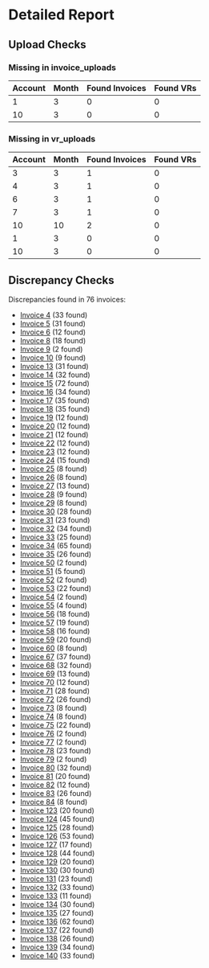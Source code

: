 # Detailed Report

## Upload Checks

### Missing in invoice_uploads

Account | Month | Found Invoices | Found VRs
--- | --- | --- | ---
1 | 3 | 0 | 0
10 | 3 | 0 | 0

### Missing in vr_uploads

Account | Month | Found Invoices | Found VRs
--- | --- | --- | ---
3 | 3 | 1 | 0
4 | 3 | 1 | 0
6 | 3 | 1 | 0
7 | 3 | 1 | 0
10 | 10 | 2 | 0
1 | 3 | 0 | 0
10 | 3 | 0 | 0

## Discrepancy Checks

Discrepancies found in 76 invoices:

- [Invoice 4](discrepancies/discrepancy_inv_4.md) (33 found)
- [Invoice 5](discrepancies/discrepancy_inv_5.md) (31 found)
- [Invoice 6](discrepancies/discrepancy_inv_6.md) (12 found)
- [Invoice 8](discrepancies/discrepancy_inv_8.md) (18 found)
- [Invoice 9](discrepancies/discrepancy_inv_9.md) (2 found)
- [Invoice 10](discrepancies/discrepancy_inv_10.md) (9 found)
- [Invoice 13](discrepancies/discrepancy_inv_13.md) (31 found)
- [Invoice 14](discrepancies/discrepancy_inv_14.md) (32 found)
- [Invoice 15](discrepancies/discrepancy_inv_15.md) (72 found)
- [Invoice 16](discrepancies/discrepancy_inv_16.md) (34 found)
- [Invoice 17](discrepancies/discrepancy_inv_17.md) (35 found)
- [Invoice 18](discrepancies/discrepancy_inv_18.md) (35 found)
- [Invoice 19](discrepancies/discrepancy_inv_19.md) (12 found)
- [Invoice 20](discrepancies/discrepancy_inv_20.md) (12 found)
- [Invoice 21](discrepancies/discrepancy_inv_21.md) (12 found)
- [Invoice 22](discrepancies/discrepancy_inv_22.md) (12 found)
- [Invoice 23](discrepancies/discrepancy_inv_23.md) (12 found)
- [Invoice 24](discrepancies/discrepancy_inv_24.md) (15 found)
- [Invoice 25](discrepancies/discrepancy_inv_25.md) (8 found)
- [Invoice 26](discrepancies/discrepancy_inv_26.md) (8 found)
- [Invoice 27](discrepancies/discrepancy_inv_27.md) (13 found)
- [Invoice 28](discrepancies/discrepancy_inv_28.md) (9 found)
- [Invoice 29](discrepancies/discrepancy_inv_29.md) (8 found)
- [Invoice 30](discrepancies/discrepancy_inv_30.md) (28 found)
- [Invoice 31](discrepancies/discrepancy_inv_31.md) (23 found)
- [Invoice 32](discrepancies/discrepancy_inv_32.md) (34 found)
- [Invoice 33](discrepancies/discrepancy_inv_33.md) (25 found)
- [Invoice 34](discrepancies/discrepancy_inv_34.md) (65 found)
- [Invoice 35](discrepancies/discrepancy_inv_35.md) (26 found)
- [Invoice 50](discrepancies/discrepancy_inv_50.md) (2 found)
- [Invoice 51](discrepancies/discrepancy_inv_51.md) (5 found)
- [Invoice 52](discrepancies/discrepancy_inv_52.md) (2 found)
- [Invoice 53](discrepancies/discrepancy_inv_53.md) (22 found)
- [Invoice 54](discrepancies/discrepancy_inv_54.md) (2 found)
- [Invoice 55](discrepancies/discrepancy_inv_55.md) (4 found)
- [Invoice 56](discrepancies/discrepancy_inv_56.md) (18 found)
- [Invoice 57](discrepancies/discrepancy_inv_57.md) (19 found)
- [Invoice 58](discrepancies/discrepancy_inv_58.md) (16 found)
- [Invoice 59](discrepancies/discrepancy_inv_59.md) (20 found)
- [Invoice 60](discrepancies/discrepancy_inv_60.md) (8 found)
- [Invoice 67](discrepancies/discrepancy_inv_67.md) (37 found)
- [Invoice 68](discrepancies/discrepancy_inv_68.md) (32 found)
- [Invoice 69](discrepancies/discrepancy_inv_69.md) (13 found)
- [Invoice 70](discrepancies/discrepancy_inv_70.md) (12 found)
- [Invoice 71](discrepancies/discrepancy_inv_71.md) (28 found)
- [Invoice 72](discrepancies/discrepancy_inv_72.md) (26 found)
- [Invoice 73](discrepancies/discrepancy_inv_73.md) (8 found)
- [Invoice 74](discrepancies/discrepancy_inv_74.md) (8 found)
- [Invoice 75](discrepancies/discrepancy_inv_75.md) (22 found)
- [Invoice 76](discrepancies/discrepancy_inv_76.md) (2 found)
- [Invoice 77](discrepancies/discrepancy_inv_77.md) (2 found)
- [Invoice 78](discrepancies/discrepancy_inv_78.md) (23 found)
- [Invoice 79](discrepancies/discrepancy_inv_79.md) (2 found)
- [Invoice 80](discrepancies/discrepancy_inv_80.md) (32 found)
- [Invoice 81](discrepancies/discrepancy_inv_81.md) (20 found)
- [Invoice 82](discrepancies/discrepancy_inv_82.md) (12 found)
- [Invoice 83](discrepancies/discrepancy_inv_83.md) (26 found)
- [Invoice 84](discrepancies/discrepancy_inv_84.md) (8 found)
- [Invoice 123](discrepancies/discrepancy_inv_123.md) (20 found)
- [Invoice 124](discrepancies/discrepancy_inv_124.md) (45 found)
- [Invoice 125](discrepancies/discrepancy_inv_125.md) (28 found)
- [Invoice 126](discrepancies/discrepancy_inv_126.md) (53 found)
- [Invoice 127](discrepancies/discrepancy_inv_127.md) (17 found)
- [Invoice 128](discrepancies/discrepancy_inv_128.md) (44 found)
- [Invoice 129](discrepancies/discrepancy_inv_129.md) (20 found)
- [Invoice 130](discrepancies/discrepancy_inv_130.md) (30 found)
- [Invoice 131](discrepancies/discrepancy_inv_131.md) (23 found)
- [Invoice 132](discrepancies/discrepancy_inv_132.md) (33 found)
- [Invoice 133](discrepancies/discrepancy_inv_133.md) (11 found)
- [Invoice 134](discrepancies/discrepancy_inv_134.md) (30 found)
- [Invoice 135](discrepancies/discrepancy_inv_135.md) (27 found)
- [Invoice 136](discrepancies/discrepancy_inv_136.md) (62 found)
- [Invoice 137](discrepancies/discrepancy_inv_137.md) (22 found)
- [Invoice 138](discrepancies/discrepancy_inv_138.md) (26 found)
- [Invoice 139](discrepancies/discrepancy_inv_139.md) (34 found)
- [Invoice 140](discrepancies/discrepancy_inv_140.md) (33 found)

